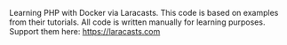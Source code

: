 Learning PHP with Docker via Laracasts.
This code is based on examples from their tutorials.
All code is written manually for learning purposes.
Support them here: https://laracasts.com